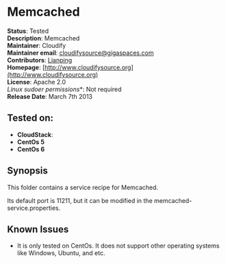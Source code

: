 # Memcached 

**Status**: Tested  
**Description**:  Memcached   
**Maintainer**:       Cloudify  
**Maintainer email**: cloudifysource@gigaspaces.com  
**Contributors**:    [Lianping](https://github.com/Lianping)  
**Homepage**:   [http://www.cloudifysource.org](http://www.cloudifysource.org)  
**License**:      Apache 2.0   
**Linux* sudoer permissions**:	Not required  
**Release Date**: March 7th 2013  


Tested on:
--------

* <strong>CloudStack</strong>: 
 * <strong>CentOs 5</strong>  
 * <strong>CentOs 6</strong>  


Synopsis
--------

This folder contains a service recipe for Memcached.

Its default port is 11211, but it can be modified in the memcached-service.properties.

## Known Issues

 * It is only tested on CentOs. It does not support other operating systems like Windows, Ubuntu, and etc.  
 